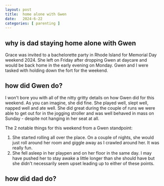 ```yaml
---
layout: post
title:  home alone with Gwen
date:   2024-6-22
categories: [ parenting ]
---
```


## why is dad staying home alone with Gwen
Grace was invited to a bachelorette party 
in Rhode Island for Memorial Day weekend 2024. 
She left on Friday after dropping Gwen at
daycare and would be back home in the early
evening on Monday. Gwen and I were tasked with 
holding down the fort for the weekend.

## how did Gwen do?
I won't bore you with all of the nitty
gritty details on how Gwen did for this weekend.
As you can imagine, she did fine. She played
well, slept well, napped well and ate well.
She did great during the couple of runs we
were able to get out for in the jogging stroller
and was well behaved in mass on Sunday - despite
not hanging in her seat at all. 

The 2 notable things for this weekend from
a Gwen standpoint:
1. She started rolling all over the place. On a 
couple of nights, she would just roll around 
her room and giggle away as I crawled around her.
It was really fun.
1. She fell asleep in her playpen and on her
floor in the same day. I may have pushed her to 
stay awake a little longer than she should have
but she didn't necessarily seem upset leading
up to either of these points.

## how did dad do?

